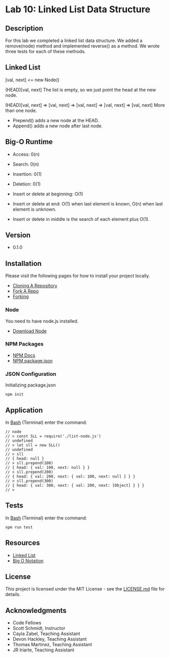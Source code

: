 # Lab 10: Linked List Data Structure

## Description
For this lab we completed a linked list data structure. We added a remove(node) method and implemented reverse() as a method. We wrote three tests for each of these methods.

## Linked List

[val, next]   <= new Node()

(HEAD)[val, next]
The list is empty, so we just point the head at the new node.

(HEAD)[val, next] => [val, next] => [val, next] => [val, next] => [val, next]
More than one node.

* Prepend() adds a new node at the HEAD.
* Append() adds a new node after last node.

## Big-O Runtime
* Access: 0(n)
* Search: 0(n)
* Insertion: 0(1)
* Deletion: 0(1)

* Insert or delete at beginning: O(1)
* Insert or delete at end: O(1) when last element is known, O(n) when last element is unknown.
* Insert or delete in middle is the search of each element plus O(1).

## Version
* 0.1.0

## Installation
Please visit the following pages for how to install your project locally.

* [Cloning A Repository](https://help.github.com/articles/cloning-a-repository/)
* [Fork A Repo](https://help.github.com/articles/fork-a-repo/)
* [Forking](https://guides.github.com/activities/forking/)

### Node
You need to have node.js installed.
* [Download Node](https://nodejs.org/en/)

### NPM Packages
* [NPM Docs](https://docs.npmjs.com)
* [NPM package.json](https://docs.npmjs.com/files/package.json)

### JSON Configuration
Initializing package.json
```
npm init
```

## Application
In [Bash](https://en.wikipedia.org/wiki/Bash_(Unix_shell)) (Terminal) enter the command:

```
// node
// > const SLL = require('./list-node.js')
// undefined
// > let sll = new SLL()
// undefined
// > sll
// { head: null }
// > sll.prepend(100)
// { head: { val: 100, next: null } }
// > sll.prepend(200)
// { head: { val: 200, next: { val: 100, next: null } } }
// > sll.prepend(300)
// { head: { val: 300, next: { val: 200, next: [Object] } } }
// >
```

## Tests
In [Bash](https://en.wikipedia.org/wiki/Bash_(Unix_shell)) (Terminal) enter the command:

`npm run test`

## Resources
* [Linked List](https://en.wikipedia.org/wiki/Linked_list)
* [Big O Notation](https://simple.wikipedia.org/wiki/Big_O_notation)

## License
This project is licensed under the MIT License - see the [LICENSE.md](https://github.com/mmpadget/lab-10-career-development/blob/lab-10/lab-padget/LICENSE) file for details.

## Acknowledgments
* Code Fellows
* Scott Schmidt, Instructor
* Cayla Zabel, Teaching Assistant
* Devon Hackley, Teaching Assistant
* Thomas Martinez, Teaching Assistant
* JR Iriarte, Teaching Assistant
